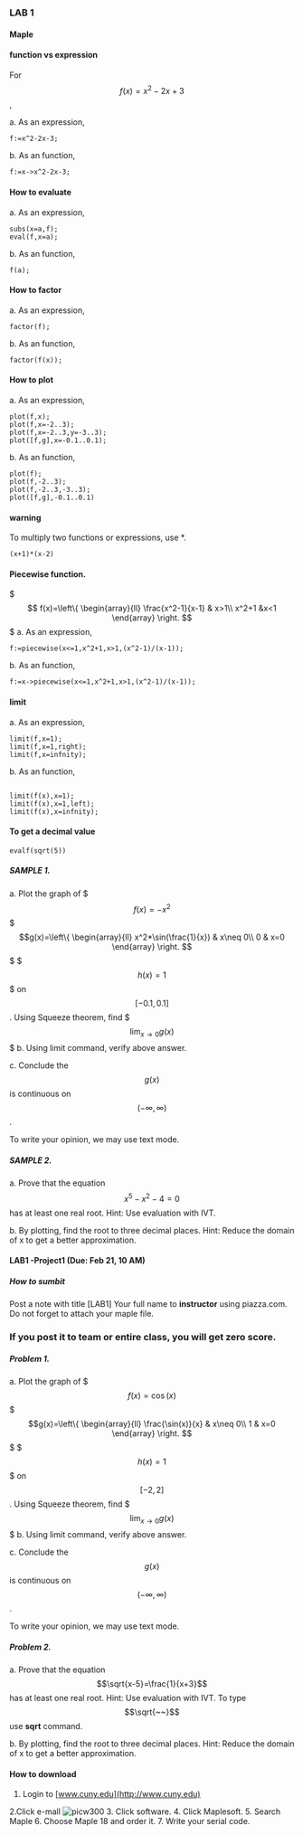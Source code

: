 ### LAB 1

#### Maple



#### function vs expression
For $$ f(x)=x^2-2x+3$$,

a. As an expression,
```Maple
f:=x^2-2x-3;
```
b. As an function,
```
f:=x->x^2-2x-3;
```

#### How to evaluate
a. As an expression,
```Maple
subs(x=a,f);
eval(f,x=a);
```
b. As an function,
```
f(a);
```
#### How to factor
a. As an expression,
```Maple
factor(f);
```
b. As an function,
```
factor(f(x));
```
#### How to plot
a. As an expression,
```Maple
plot(f,x);
plot(f,x=-2..3);
plot(f,x=-2..3,y=-3..3);
plot([f,g],x=-0.1..0.1);
```
b. As an function,
```
plot(f);
plot(f,-2..3);
plot(f,-2..3,-3..3);
plot([f,g],-0.1..0.1)
```
#### warning
To multiply two functions or expressions, use *.
```
(x+1)*(x-2)
```
#### Piecewise function.
$$$
f(x)=\left\{
\begin{array}{ll}
\frac{x^2-1}{x-1} & x>1\\
x^2+1 &x<1
\end{array}
\right.
$$$
a. As an expression,
```Maple
f:=piecewise(x<=1,x^2+1,x>1,(x^2-1)/(x-1));
```
b. As an function,
```
f:=x->piecewise(x<=1,x^2+1,x>1,(x^2-1)/(x-1));
```
#### limit
a. As an expression,
```Maple
limit(f,x=1);
limit(f,x=1,right);
limit(f,x=infnity);
```
b. As an function,
```

limit(f(x),x=1);
limit(f(x),x=1,left);
limit(f(x),x=infnity);
```
#### To get a decimal value
```
evalf(sqrt(5))
```
##### SAMPLE 1.
a. Plot the graph of 
$$$f(x)=-x^2$$
$$$g(x)=\left\{
\begin{array}{ll}
x^2*\sin(\frac{1}{x}) & x\neq 0\\
0 & x=0
\end{array}
\right.
$$$
$$$h(x)=1$$$
on $$[-0.1,0.1]$$.
Using Squeeze theorem, find
$$$
\lim_{x\to 0} g(x)
$$$
b. Using limit command, verify above answer.

c. Conclude the $$g(x)$$ is continuous on $$(-\infty,\infty)$$.

To write your opinion, we may use text mode.

##### SAMPLE 2.
a. Prove that the equation $$x^5-x^2-4=0$$ has at least one real root.
Hint: Use evaluation with IVT. 

b. By plotting, find the root to three decimal places.
Hint: Reduce the domain of x to get a better approximation.

#### LAB1 -Project1 (**Due: Feb 21, 10 AM**)

##### How to sumbit

Post a note with title [LAB1] Your full name 
to **instructor** using piazza.com.
Do not forget to attach your maple file.

### If you post it to team or entire class, you will get zero score.

##### Problem 1.
a. Plot the graph of 
$$$f(x)=\cos(x)$$
$$$g(x)=\left\{
\begin{array}{ll}
\frac{\sin(x)}{x} & x\neq 0\\
1 & x=0
\end{array}
\right.
$$$
$$$h(x)=1$$$
on $$[-2,2]$$.
Using Squeeze theorem, find
$$$
\lim_{x\to 0} g(x)
$$$
b. Using limit command, verify above answer.

c. Conclude the $$g(x)$$ is continuous on $$(-\infty,\infty)$$.

To write your opinion, we may use text mode.

##### Problem 2.
a. Prove that the equation $$\sqrt{x-5}=\frac{1}{x+3}$$ has at least one real root.
Hint: Use evaluation with IVT. 
To type $$\sqrt{~~}$$ use **sqrt** command.

b. By plotting, find the root to three decimal places.
Hint: Reduce the domain of x to get a better approximation.

#### How to download

1. Login to [www.cuny.edu](http://www.cuny.edu)

2.Click e-mall
![picw300](https://cloud.githubusercontent.com/assets/10469752/6119691/28381266-b09a-11e4-9c60-3b3ecbb1871b.png)
3. Click software.
4. Click Maplesoft.
5. Search Maple
6. Choose Maple 18 and order it.
7. Write your serial code.



